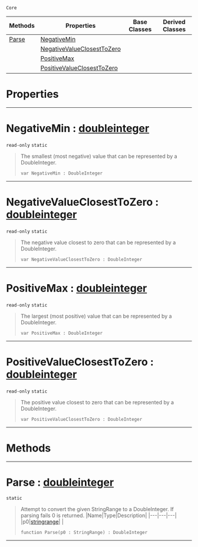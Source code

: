  `Core`

|Methods|Properties|Base Classes|Derived Classes|
|---|---|---|---|
|[ Parse](https://github.com/ZilchEngine/ZilchDocs/blob/master/code_reference/nada_base_types/doubleinteger.markdown#parse-zero-engine-docume)|[ NegativeMin](https://github.com/ZilchEngine/ZilchDocs/blob/master/code_reference/nada_base_types/doubleinteger.markdown#negativemin-zero-engine)| | |
| |[ NegativeValueClosestToZero](https://github.com/ZilchEngine/ZilchDocs/blob/master/code_reference/nada_base_types/doubleinteger.markdown#negativevalueclosesttoze)| | |
| |[ PositiveMax](https://github.com/ZilchEngine/ZilchDocs/blob/master/code_reference/nada_base_types/doubleinteger.markdown#positivemax-zero-engine)| | |
| |[ PositiveValueClosestToZero](https://github.com/ZilchEngine/ZilchDocs/blob/master/code_reference/nada_base_types/doubleinteger.markdown#positivevalueclosesttoze)| | |


 #  Properties


---  
 #  NegativeMin : [doubleinteger](https://github.com/ZilchEngine/ZilchDocs/blob/master/code_reference/nada_base_types/doubleinteger.markdown)

 `read-only` `static`

> The smallest (most negative) value that can be represented by a DoubleInteger.
> ``` lang=cpp, name=Nada
> var NegativeMin : DoubleInteger


---  
 #  NegativeValueClosestToZero : [doubleinteger](https://github.com/ZilchEngine/ZilchDocs/blob/master/code_reference/nada_base_types/doubleinteger.markdown)

 `read-only` `static`

> The negative value closest to zero that can be represented by a DoubleInteger.
> ``` lang=cpp, name=Nada
> var NegativeValueClosestToZero : DoubleInteger


---  
 #  PositiveMax : [doubleinteger](https://github.com/ZilchEngine/ZilchDocs/blob/master/code_reference/nada_base_types/doubleinteger.markdown)

 `read-only` `static`

> The largest (most positive) value that can be represented by a DoubleInteger.
> ``` lang=cpp, name=Nada
> var PositiveMax : DoubleInteger


---  
 #  PositiveValueClosestToZero : [doubleinteger](https://github.com/ZilchEngine/ZilchDocs/blob/master/code_reference/nada_base_types/doubleinteger.markdown)

 `read-only` `static`

> The positive value closest to zero that can be represented by a DoubleInteger.
> ``` lang=cpp, name=Nada
> var PositiveValueClosestToZero : DoubleInteger


---  
 #  Methods


---  
 #  Parse : [doubleinteger](https://github.com/ZilchEngine/ZilchDocs/blob/master/code_reference/nada_base_types/doubleinteger.markdown)

 `static`

> Attempt to convert the given StringRange to a DoubleInteger. If parsing fails 0 is returned.
> |Name|Type|Description|
> |---|---|---|
> |p0|[stringrange](https://github.com/ZilchEngine/ZilchDocs/blob/master/code_reference/nada_base_types/stringrange.markdown)| |
> ``` lang=cpp, name=Nada
> function Parse(p0 : StringRange) : DoubleInteger
> ``` 


---  
 

 